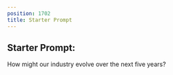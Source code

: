 ```yaml
---
position: 1702
title: Starter Prompt
---
```


## Starter Prompt:

How might our industry evolve over the next five years?